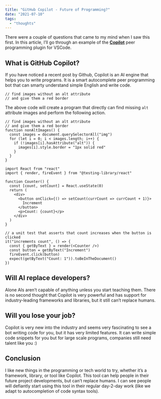 ```yaml
---
title: "GitHub Copilot - Future of Programming?"
date: "2021-07-10"
tags:
  - "thoughts"
---
```


There were a couple of questions that came to my mind when I saw this first. In this article, I’ll go through an example of the **[Copilot](https://copilot.github.com/)** peer programming plugin for VSCode.

## What is GitHub Copilot?

If you have noticed a recent post by Github, Copilot is an AI engine that helps you to write programs. It is a smart autocomplete peer programming bot that can smarty understand simple English and write code.

```
// find images without an alt attribute
// and give them a red border
```

The above code will create a program that directly can find missing `alt` attribute images and perform the following action.

```
// find images without an alt attribute
// and give them a red border
function nonAltImages() {
  const images = document.querySelectorAll("img")
  for (let i = 0; i < images.length; i++) {
    if (!images[i].hasAttribute("alt")) {
      images[i].style.border = "1px solid red"
    }
  }
}
```

```
import React from "react"
import { render, fireEvent } from "@testing-library/react"

function Counter() {
  const [count, setCount] = React.useState(0)
  return (
    <div>
      <button onClick={() => setCount(currCount => currCount + 1)}>
        Increment
      </button>
      <p>Count: {count}</p>
    </div>
  )
}

// a unit test that asserts that count increases when the button is clicked
it("increments count", () => {
  const { getByText } = render(<Counter />)
  const button = getByText("Increment")
  fireEvent.click(button)
  expect(getByText("Count: 1")).toBeInTheDocument()
})
```

## Will AI replace developers?

Alone AIs aren’t capable of anything unless you start teaching them. There is no second thought that Copilot is very powerful and has support for industry-leading frameworks and libraries, but it still can’t replace humans.

## Will you lose your job?

Copilot is very new into the industry and seems very fascinating to see a bot writing code for you, but it has very limited features. It can write simple code snippets for you but for large scale programs, companies still need talent like you :)

## Conclusion

I like new things in the programming or tech world to try, whether it’s a framework, library, or tool like Copilot. This tool can help people in their future project developments, but can’t replace humans. I can see people will defiantly start using this tool in their regular day-2-day work (like we adapt to autocompletion of code syntax tools).
